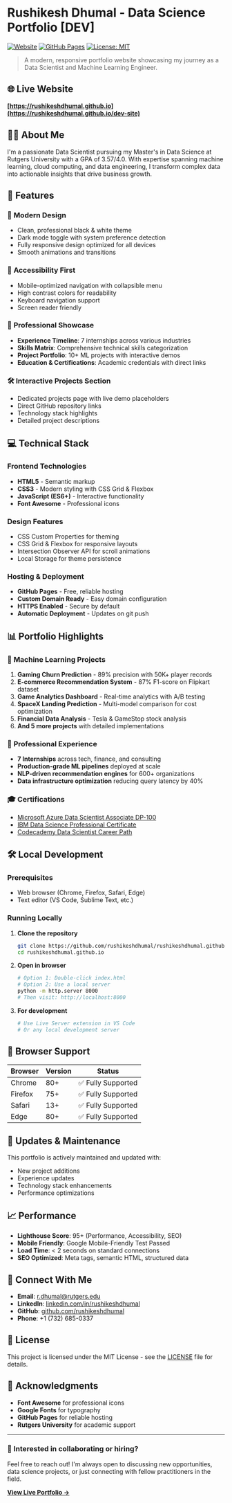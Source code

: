 # Rushikesh Dhumal - Data Science Portfolio [DEV]

[![Website](https://img.shields.io/website?down_color=red&down_message=offline&up_color=green&up_message=online&url=https%3A%2F%2Frushikeshdhumal.github.io)](https://rushikeshdhumal.github.io)
[![GitHub Pages](https://img.shields.io/badge/Hosted%20on-GitHub%20Pages-blue)](https://rushikeshdhumal.github.io)
[![License: MIT](https://img.shields.io/badge/License-MIT-yellow.svg)](https://opensource.org/licenses/MIT)

> A modern, responsive portfolio website showcasing my journey as a Data Scientist and Machine Learning Engineer.

## 🌐 Live Website

**[https://rushikeshdhumal.github.io](https://rushikeshdhumal.github.io/dev-site)**

## 👨‍💻 About Me

I'm a passionate Data Scientist pursuing my Master's in Data Science at Rutgers University with a GPA of 3.57/4.0. With expertise spanning machine learning, cloud computing, and data engineering, I transform complex data into actionable insights that drive business growth.

## 🚀 Features

### 🎨 **Modern Design**
- Clean, professional black & white theme
- Dark mode toggle with system preference detection
- Fully responsive design optimized for all devices
- Smooth animations and transitions

### 📱 **Accessibility First**
- Mobile-optimized navigation with collapsible menu
- High contrast colors for readability
- Keyboard navigation support
- Screen reader friendly

### 💼 **Professional Showcase**
- **Experience Timeline**: 7 internships across various industries
- **Skills Matrix**: Comprehensive technical skills categorization
- **Project Portfolio**: 10+ ML projects with interactive demos
- **Education & Certifications**: Academic credentials with direct links

### 🛠 **Interactive Projects Section**
- Dedicated projects page with live demo placeholders
- Direct GitHub repository links
- Technology stack highlights
- Detailed project descriptions

## 💻 Technical Stack

### Frontend Technologies
- **HTML5** - Semantic markup
- **CSS3** - Modern styling with CSS Grid & Flexbox
- **JavaScript (ES6+)** - Interactive functionality
- **Font Awesome** - Professional icons

### Design Features
- CSS Custom Properties for theming
- CSS Grid & Flexbox for responsive layouts
- Intersection Observer API for scroll animations
- Local Storage for theme persistence

### Hosting & Deployment
- **GitHub Pages** - Free, reliable hosting
- **Custom Domain Ready** - Easy domain configuration
- **HTTPS Enabled** - Secure by default
- **Automatic Deployment** - Updates on git push

## 📊 Portfolio Highlights

### 🤖 **Machine Learning Projects**
1. **Gaming Churn Prediction** - 89% precision with 50K+ player records
2. **E-commerce Recommendation System** - 87% F1-score on Flipkart dataset
3. **Game Analytics Dashboard** - Real-time analytics with A/B testing
4. **SpaceX Landing Prediction** - Multi-model comparison for cost optimization
5. **Financial Data Analysis** - Tesla & GameStop stock analysis
6. **And 5 more projects** with detailed implementations

### 🏢 **Professional Experience**
- **7 Internships** across tech, finance, and consulting
- **Production-grade ML pipelines** deployed at scale
- **NLP-driven recommendation engines** for 600+ organizations
- **Data infrastructure optimization** reducing query latency by 40%

### 🎓 **Certifications**
- [Microsoft Azure Data Scientist Associate DP-100](https://learn.microsoft.com/en-us/certifications/azure-data-scientist/)
- [IBM Data Science Professional Certificate](https://www.coursera.org/professional-certificates/ibm-data-science)
- [Codecademy Data Scientist Career Path](https://www.codecademy.com/learn/paths/data-science)

## 🛠️ Local Development

### Prerequisites
- Web browser (Chrome, Firefox, Safari, Edge)
- Text editor (VS Code, Sublime Text, etc.)

### Running Locally
1. **Clone the repository**
   ```bash
   git clone https://github.com/rushikeshdhumal/rushikeshdhumal.github.io.git
   cd rushikeshdhumal.github.io
   ```

2. **Open in browser**
   ```bash
   # Option 1: Double-click index.html
   # Option 2: Use a local server
   python -m http.server 8000
   # Then visit: http://localhost:8000
   ```

3. **For development**
   ```bash
   # Use Live Server extension in VS Code
   # Or any local development server
   ```

## 📱 Browser Support

| Browser | Version | Status |
|---------|---------|--------|
| Chrome  | 80+     | ✅ Fully Supported |
| Firefox | 75+     | ✅ Fully Supported |
| Safari  | 13+     | ✅ Fully Supported |
| Edge    | 80+     | ✅ Fully Supported |

## 🔄 Updates & Maintenance

This portfolio is actively maintained and updated with:
- New project additions
- Experience updates
- Technology stack enhancements
- Performance optimizations

## 📈 Performance

- **Lighthouse Score**: 95+ (Performance, Accessibility, SEO)
- **Mobile Friendly**: Google Mobile-Friendly Test Passed
- **Load Time**: < 2 seconds on standard connections
- **SEO Optimized**: Meta tags, semantic HTML, structured data

## 🤝 Connect With Me

- **Email**: [r.dhumal@rutgers.edu](mailto:r.dhumal@rutgers.edu)
- **LinkedIn**: [linkedin.com/in/rushikeshdhumal](https://linkedin.com/in/rushikeshdhumal/)
- **GitHub**: [github.com/rushikeshdhumal](https://github.com/rushikeshdhumal)
- **Phone**: +1 (732) 685-0337

## 📄 License

This project is licensed under the MIT License - see the [LICENSE](LICENSE) file for details.

## 🙏 Acknowledgments

- **Font Awesome** for professional icons
- **Google Fonts** for typography
- **GitHub Pages** for reliable hosting
- **Rutgers University** for academic support

---

### 🌟 **Interested in collaborating or hiring?**
Feel free to reach out! I'm always open to discussing new opportunities, data science projects, or just connecting with fellow practitioners in the field.

**[View Live Portfolio →](https://rushikeshdhumal.github.io)**
